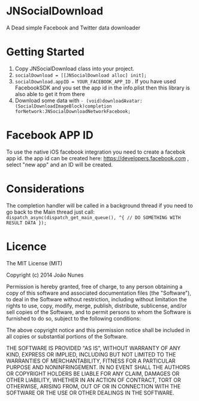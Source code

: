 JNSocialDownload
======================

A Dead simple Facebook and Twitter data downloader


Getting Started
============

1. Copy JNSocialDownload class into your project.
2. `socialDownload = [[JNSocialDownload alloc] init];`
3. `socialDownload.appID = YOUR_FACEBOOK_APP_ID` . If you have used FacebookSDK and you set the app id in the info.plist then this library is also able to get it from there
4. Download some data with `- (void)downloadAvatar:(SocialDownloadImageBlock)completion forNetwork:JNSocialDownloadNetworkFacebook;` 


Facebook APP ID
============
To use the native iOS facebook integration you need to create a facebok app id. 
the app id can be created here: https://developers.facebook.com , select "new app" and an ID will be created.



Considerations
============

The completion handler will be called in a background thread if you need to go back to the Main thread just call:
`
  dispatch_async(dispatch_get_main_queue(), ^{
    // DO SOMETHING WITH RESULT DATA
  });
        `
        
Licence
============
        
The MIT License (MIT)

Copyright (c) 2014 João Nunes

Permission is hereby granted, free of charge, to any person obtaining a copy of
this software and associated documentation files (the "Software"), to deal in
the Software without restriction, including without limitation the rights to
use, copy, modify, merge, publish, distribute, sublicense, and/or sell copies of
the Software, and to permit persons to whom the Software is furnished to do so,
subject to the following conditions:

The above copyright notice and this permission notice shall be included in all
copies or substantial portions of the Software.

THE SOFTWARE IS PROVIDED "AS IS", WITHOUT WARRANTY OF ANY KIND, EXPRESS OR
IMPLIED, INCLUDING BUT NOT LIMITED TO THE WARRANTIES OF MERCHANTABILITY, FITNESS
FOR A PARTICULAR PURPOSE AND NONINFRINGEMENT. IN NO EVENT SHALL THE AUTHORS OR
COPYRIGHT HOLDERS BE LIABLE FOR ANY CLAIM, DAMAGES OR OTHER LIABILITY, WHETHER
IN AN ACTION OF CONTRACT, TORT OR OTHERWISE, ARISING FROM, OUT OF OR IN
CONNECTION WITH THE SOFTWARE OR THE USE OR OTHER DEALINGS IN THE SOFTWARE.
